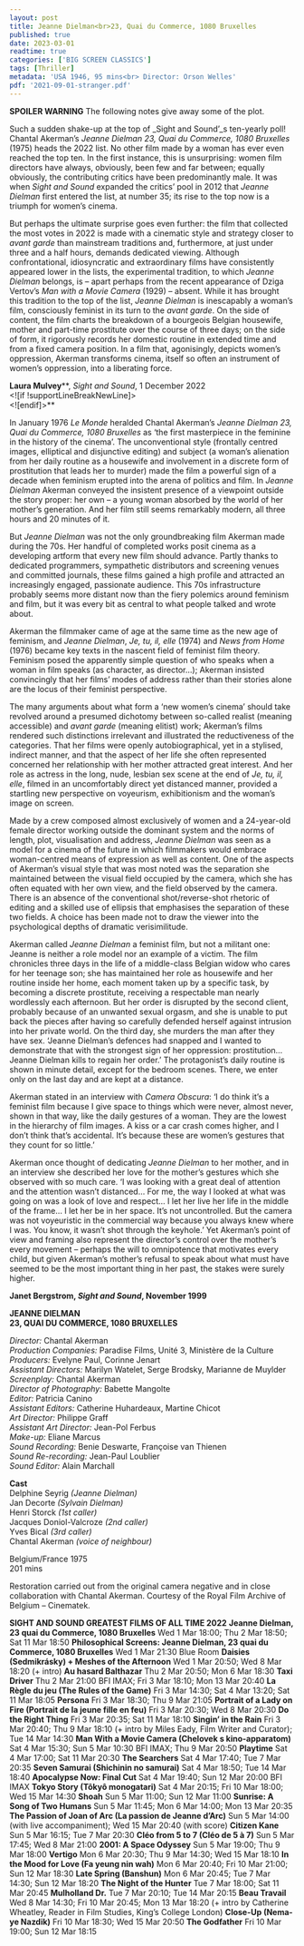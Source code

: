 ```yaml
---
layout: post
title: Jeanne Dielman<br>23, Quai du Commerce, 1080 Bruxelles
published: true
date: 2023-03-01
readtime: true
categories: ['BIG SCREEN CLASSICS']
tags: [Thriller]
metadata: 'USA 1946, 95 mins<br> Director: Orson Welles'
pdf: '2021-09-01-stranger.pdf'
---
```


**SPOILER WARNING** The following notes give away some of the plot.

Such a sudden shake-up at the top of _Sight and Sound’_s ten-yearly poll! Chantal Akerman’s _Jeanne Dielman  23, Quai du Commerce, 1080 Bruxelles_ (1975) heads the 2022 list. No other film made by a woman has ever even reached the top ten. In the first instance, this is unsurprising: women film directors have always, obviously, been few and far between; equally obviously, the contributing critics have been predominantly male. It was when _Sight and Sound_ expanded the critics’ pool in 2012 that _Jeanne Dielman_ first entered the list, at number 35; its rise to the top now is a triumph for women’s cinema.

But perhaps the ultimate surprise goes even further: the film that collected the most votes in 2022 is made with a cinematic style and strategy closer to _avant garde_ than mainstream traditions and, furthermore, at just under three and a half hours, demands dedicated viewing. Although confrontational, idiosyncratic and extraordinary films have consistently appeared lower in the lists, the experimental tradition, to which _Jeanne Dielman_ belongs, is – apart perhaps from the recent appearance of Dziga Vertov’s _Man with a Movie Camera_ (1929) – absent. While it has brought this tradition to the top of the list, _Jeanne Dielman_ is inescapably a woman’s film, consciously feminist in its turn to the _avant garde_. On the side of content, the film charts the breakdown of a bourgeois Belgian housewife, mother and part-time prostitute over the course of three days; on the side of form, it rigorously records her domestic routine in extended time and from a fixed camera position. In a film that, agonisingly, depicts women’s oppression, Akerman transforms cinema, itself so often an instrument of women’s oppression, into a liberating force.

**Laura Mulvey****, _Sight and Sound_, 1 December 2022  
<![if !supportLineBreakNewLine]>  
<![endif]>**

In January 1976 _Le Monde_ heralded Chantal Akerman’s _Jeanne Dielman  23, Quai du Commerce, 1080 Bruxelles_ as ‘the first masterpiece in the feminine in the history of the cinema’. The unconventional style (frontally centred images, elliptical and disjunctive editing) and subject (a woman’s alienation from her daily routine as a housewife and involvement in a discrete form of prostitution that leads her to murder) made the film a powerful sign of a decade when feminism erupted into the arena of politics and film. In _Jeanne Dielman_ Akerman conveyed the insistent presence of a viewpoint outside the story proper: her own – a young woman absorbed by the world of her mother’s generation. And her film still seems remarkably modern, all three hours and 20 minutes of it.

But _Jeanne Dielman_ was not the only groundbreaking film Akerman made during the 70s. Her handful of completed works posit cinema as a developing artform that every new film should advance. Partly thanks to dedicated programmers, sympathetic distributors and screening venues and committed journals, these films gained a high profile and attracted an increasingly engaged, passionate audience. This 70s infrastructure probably seems more distant now than the fiery polemics around feminism and film, but it was every bit as central to what people talked and wrote about.

Akerman the filmmaker came of age at the same time as the new age of feminism, and _Jeanne Dielman_, _Je, tu, il, elle_ (1974) and _News from Home_ (1976) became key texts in the nascent field of feminist film theory. Feminism posed the apparently simple question of who speaks when a woman in film speaks (as character, as director…); Akerman insisted convincingly that her films’ modes of address rather than their stories alone are the locus of their feminist perspective.

The many arguments about what form a ‘new women’s cinema’ should take revolved around a presumed dichotomy between so-called realist (meaning accessible) and _avant garde_ (meaning elitist) work; Akerman’s films rendered such distinctions irrelevant and illustrated the reductiveness of the categories. That her films were openly autobiographical, yet in a stylised, indirect manner, and that the aspect of her life she often represented concerned her relationship with her mother attracted great interest. And her role as actress in the long, nude, lesbian sex scene at the end of _Je, tu, il, elle_, filmed in an uncomfortably direct yet distanced manner, provided a startling new perspective on voyeurism, exhibitionism and the woman’s image on screen.

Made by a crew composed almost exclusively of women and a 24-year-old female director working outside the dominant system and the norms of length, plot, visualisation and address, _Jeanne Dielman_ was seen as a model for a cinema of the future in which filmmakers would embrace woman-centred means of expression as well as content. One of the aspects of Akerman’s visual style that was most noted was the separation she maintained between the visual field occupied by the camera, which she has often equated with her own view, and the field observed by the camera. There is an absence of the conventional shot/reverse-shot rhetoric of editing and a skilled use of ellipsis that emphasises the separation of these two fields. A choice has been made not to draw the viewer into the psychological depths of dramatic verisimilitude.

Akerman called _Jeanne Dielman_ a feminist film, but not a militant one: Jeanne is neither a role model nor an example of a victim. The film chronicles three days in the life of a middle-class Belgian widow who cares for her teenage son; she has maintained her role as housewife and her routine inside her home, each moment taken up by a specific task, by becoming a discrete prostitute, receiving a respectable man nearly wordlessly each afternoon. But her order is disrupted by the second client, probably because of an unwanted sexual orgasm, and she is unable to put back the pieces after having so carefully defended herself against intrusion into her private world. On the third day, she murders the man after they have sex. ‘Jeanne Dielman’s defences had snapped and I wanted to demonstrate that with the strongest sign of her oppression: prostitution… Jeanne Dielman kills to regain her order.’ The protagonist’s daily routine is shown in minute detail, except for the bedroom scenes. There, we enter only on the last day and are kept at a distance.

Akerman stated in an interview with _Camera Obscura_: ‘I do think it’s a feminist film because I give space to things which were never, almost never, shown in that way, like the daily gestures of a woman. They are the lowest in the hierarchy of film images. A kiss or a car crash comes higher, and I don’t think that’s accidental. It’s because these are women’s gestures that they count for so little.’

Akerman once thought of dedicating _Jeanne Dielman_ to her mother, and in an interview she described her love for the mother’s gestures which she observed with so much care. ‘I was looking with a great deal of attention and the attention wasn’t distanced… For me, the way I looked at what was going on was a look of love and respect… I let her live her life in the middle of the frame… I let her be in her space. It’s not uncontrolled. But the camera was not voyeuristic in the commercial way because you always knew where I was. You know, it wasn’t shot through the keyhole.’ Yet Akerman’s point of view and framing also represent the director’s control over the mother’s every movement – perhaps the will to omnipotence that motivates every child, but given Akerman’s mother’s refusal to speak about what must have seemed to be the most important thing in her past, the stakes were surely higher.

**Janet Bergstrom, _Sight and Sound_, November 1999**

**JEANNE DIELMAN  
23, QUAI DU COMMERCE, 1080 BRUXELLES**

_Director:_ Chantal Akerman  
_Production Companies:_ Paradise Films, Unité 3, Ministère de la Culture  
_Producers:_ Evelyne Paul, Corinne Jenart  
_Assistant Directors:_ Marilyn Watelet, Serge Brodsky, Marianne de Muylder  
_Screenplay:_ Chantal Akerman  
_Director of Photography:_ Babette Mangolte  
_Editor:_ Patricia Canino  
_Assistant Editors:_ Catherine Huhardeaux, Martine Chicot  
_Art Director:_ Philippe Graff  
_Assistant Art Director:_ Jean-Pol Ferbus  
_Make-up:_ Eliane Marcus  
_Sound Recording:_ Benie Deswarte, Françoise van Thienen  
_Sound Re-recording:_ Jean-Paul Loublier  
_Sound Editor:_ Alain Marchall  

**Cast**  
Delphine Seyrig _(Jeanne Dielman)_  
Jan Decorte _(Sylvain Dielman)_  
Henri Storck _(1st caller)_  
Jacques Doniol-Valcroze _(2nd caller)_  
Yves Bical _(3rd caller)_  
Chantal Akerman _(voice of neighbour)_  

  
Belgium/France 1975  
201 mins  

Restoration carried out from the original camera negative and in close collaboration with Chantal Akerman. Courtesy of the Royal Film Archive of Belgium – Cinematek.

**SIGHT AND SOUND GREATEST FILMS OF ALL TIME 2022**
**Jeanne Dielman, 23 quai du Commerce, 1080 Bruxelles**
Wed 1 Mar 18:00; Thu 2 Mar 18:50; Sat 11 Mar 18:50
**Philosophical Screens: Jeanne Dielman, 23 quai du Commerce, 1080 Bruxelles**
Wed 1 Mar 21:30 Blue Room
**Daisies (Sedmikrásky) + Meshes of the Afternoon**
Wed 1 Mar 20:50; Wed 8 Mar 18:20 (+ intro)
**Au hasard Balthazar**
Thu 2 Mar 20:50; Mon 6 Mar 18:30
**Taxi Driver**
Thu 2 Mar 21:00 BFI IMAX; Fri 3 Mar 18:10; Mon 13 Mar 20:40
**La Règle du jeu (The Rules of the Game)**
Fri 3 Mar 14:30; Sat 4 Mar 13:20; Sat 11 Mar 18:05
**Persona**
Fri 3 Mar 18:30; Thu 9 Mar 21:05
**Portrait of a Lady on Fire (Portrait de la jeune fille en feu)**
Fri 3 Mar 20:30; Wed 8 Mar 20:30
**Do the Right Thing**
Fri 3 Mar 20:35; Sat 11 Mar 18:10
**Singin’ in the Rain**
Fri 3 Mar 20:40; Thu 9 Mar 18:10 (+ intro by Miles Eady, Film Writer and Curator); Tue 14 Mar 14:30
**Man With a Movie Camera (Chelovek s kino-apparatom)**
Sat 4 Mar 15:30; Sun 5 Mar 10:30 BFI IMAX; Thu 9 Mar 20:50
**Playtime**
Sat 4 Mar 17:00; Sat 11 Mar 20:30
**The Searchers**
Sat 4 Mar 17:40; Tue 7 Mar 20:35
**Seven Samurai (Shichinin no samurai)**
Sat 4 Mar 18:50; Tue 14 Mar 18:40
**Apocalypse Now: Final Cut**
Sat 4 Mar 19:40; Sun 12 Mar 20:00 BFI IMAX
**Tokyo Story (Tôkyô monogatari)**
Sat 4 Mar 20:15; Fri 10 Mar 18:00; Wed 15 Mar 14:30
**Shoah**
Sun 5 Mar 11:00; Sun 12 Mar 11:00
**Sunrise: A Song of Two Humans**
Sun 5 Mar 11:45; Mon 6 Mar 14:00; Mon 13 Mar 20:35
**The Passion of Joan of Arc (La passion de Jeanne d’Arc)**
Sun 5 Mar 14:00 (with live accompaniment); Wed 15 Mar 20:40 (with score)
**Citizen Kane**
Sun 5 Mar 16:15; Tue 7 Mar 20:30
**Cléo from 5 to 7 (Cléo de 5 à 7)**
Sun 5 Mar 17:45; Wed 8 Mar 21:00
**2001: A Space Odyssey**
Sun 5 Mar 19:00; Thu 9 Mar 18:00
**Vertigo**
Mon 6 Mar 20:30; Thu 9 Mar 14:30; Wed 15 Mar 18:10
**In the Mood for Love (Fa yeung nin wah)**
Mon 6 Mar 20:40; Fri 10 Mar 21:00; Sun 12 Mar 18:30
**Late Spring (Banshun)**
Mon 6 Mar 20:45; Tue 7 Mar 14:30; Sun 12 Mar 18:20
**The Night of the Hunter**
Tue 7 Mar 18:00; Sat 11 Mar 20:45
**Mulholland Dr.**
Tue 7 Mar 20:10; Tue 14 Mar 20:15
**Beau Travail**
Wed 8 Mar 14:30; Fri 10 Mar 20:45; Mon 13 Mar 18:20 (+ intro by Catherine Wheatley, Reader in Film Studies, King’s College London)
**Close-Up (Nema-ye Nazdik)**
Fri 10 Mar 18:30; Wed 15 Mar 20:50
**The Godfather**
Fri 10 Mar 19:00; Sun 12 Mar 18:15
<!--stackedit_data:
eyJoaXN0b3J5IjpbLTE2MDc2NTYxMTVdfQ==
-->